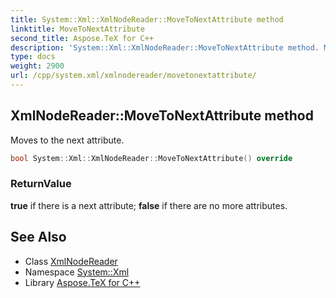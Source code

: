 ```yaml
---
title: System::Xml::XmlNodeReader::MoveToNextAttribute method
linktitle: MoveToNextAttribute
second_title: Aspose.TeX for C++
description: 'System::Xml::XmlNodeReader::MoveToNextAttribute method. Moves to the next attribute in C++.'
type: docs
weight: 2900
url: /cpp/system.xml/xmlnodereader/movetonextattribute/
---
```

## XmlNodeReader::MoveToNextAttribute method


Moves to the next attribute.

```cpp
bool System::Xml::XmlNodeReader::MoveToNextAttribute() override
```


### ReturnValue

**true** if there is a next attribute; **false** if there are no more attributes.

## See Also

* Class [XmlNodeReader](../)
* Namespace [System::Xml](../../)
* Library [Aspose.TeX for C++](../../../)
